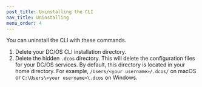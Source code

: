 ```yaml
---
post_title: Uninstalling the CLI
nav_title: Uninstalling
menu_order: 4
---
```


You can uninstall the CLI with these commands.

1. Delete your DC/OS CLI installation directory.
1. Delete the hidden `.dcos` directory. This will delete the configuration files for your DC/OS services. By default, this directory is located in your home directory. For example, `/Users/<your username>/.dcos/` on macOS or `C:\Users\<your username>\.dcos` on Windows.
